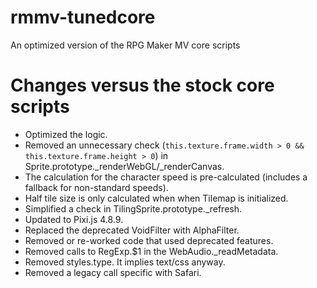# rmmv-tunedcore
An optimized version of the RPG Maker MV core scripts

# Changes versus the stock core scripts
- Optimized the logic.
 - Removed an unnecessary check (`this.texture.frame.width > 0 && this.texture.frame.height > 0`) in Sprite.prototype._renderWebGL/_renderCanvas.
 - The calculation for the character speed is pre-calculated (includes a fallback for non-standard speeds).
 - Half tile size is only calculated when when Tilemap is initialized.
 - Simplified a check in TilingSprite.prototype._refresh.
- Updated to Pixi.js 4.8.9.
 - Replaced the deprecated VoidFilter with AlphaFilter.
- Removed or re-worked code that used deprecated features.
 - Removed calls to RegExp.$1 in the WebAudio._readMetadata.
 - Removed styles.type. It implies text/css anyway.
 - Removed a legacy call specific with Safari.